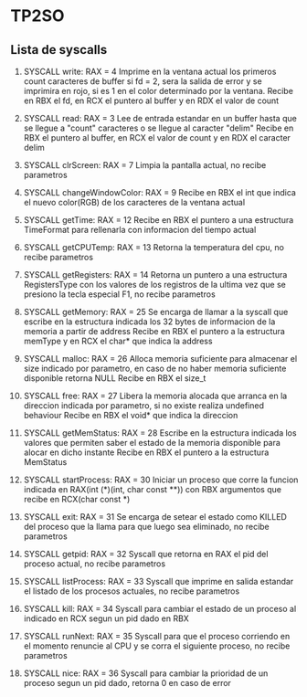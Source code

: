 # TP2SO

## Lista de syscalls

1. SYSCALL write: RAX = 4
		Imprime en la ventana actual los primeros count caracteres de buffer si fd = 2, sera la salida de error y se imprimira en rojo, si es 1 en el color determinado por la ventana.
        Recibe en RBX el fd, en RCX el puntero al buffer y en RDX el valor de count

2. SYSCALL read: RAX = 3
		Lee de entrada estandar en un buffer hasta que se llegue a "count" caracteres o se llegue al caracter "delim"
        Recibe en RBX el puntero al buffer, en RCX el valor de count y en RDX el caracter delim

3. SYSCALL clrScreen: RAX = 7
		Limpia la pantalla actual, no recibe parametros

4. SYSCALL changeWindowColor: RAX = 9
		Recibe en RBX el int que indica el nuevo color(RGB) de los caracteres de la ventana actual

5. SYSCALL getTime: RAX = 12
		Recibe en RBX el puntero a una estructura TimeFormat para rellenarla con informacion del tiempo actual

6. SYSCALL getCPUTemp: RAX = 13
		Retorna la temperatura del cpu, no recibe parametros

7. SYSCALL getRegisters: RAX = 14
		Retorna un puntero a una estructura RegistersType con los valores de los registros de la 
        ultima vez que se presiono la tecla especial F1, no recibe parametros

8. SYSCALL getMemory: RAX = 25
		Se encarga de llamar a la syscall que escribe en la estructura indicada los 32 bytes de informacion de la memoria a partir de address
        Recibe en RBX el puntero a la estructura memType y en RCX el char* que indica la address

7. SYSCALL malloc: RAX = 26
		Alloca memoria suficiente para almacenar el size indicado por parametro, en caso de no haber memoria suficiente disponible retorna NULL
        Recibe en RBX el size_t

8. SYSCALL free: RAX = 27
		Libera la memoria alocada que arranca en la direccion indicada por parametro, si no existe realiza undefined behaviour
        Recibe en RBX el void* que indica la direccion

9. SYSCALL getMemStatus: RAX = 28
		Escribe en la estructura indicada los valores que permiten saber el estado de la memoria disponible para alocar en dicho instante
        Recibe en RBX el puntero a la estructura MemStatus

10. SYSCALL startProcess: RAX = 30
		Iniciar un proceso que corre la funcion indicada en RAX(int (*)(int, char const **)) con RBX argumentos que recibe en RCX(char const *)

11.	SYSCALL exit: RAX = 31
		Se encarga de setear el estado como KILLED del proceso que la llama para que luego sea eliminado, no recibe parametros

12.	SYSCALL getpid: RAX = 32
		Syscall que retorna en RAX el pid del proceso actual, no recibe parametros

13.	SYSCALL listProcess: RAX = 33
		Syscall que imprime en salida estandar el listado de los procesos actuales, no recibe parametros

14.	SYSCALL kill: RAX = 34
		Syscall para cambiar el estado de un proceso al indicado en RCX segun un pid dado en RBX

15. SYSCALL runNext: RAX = 35
		Syscall para que el proceso corriendo en el momento renuncie al CPU y se corra el siguiente proceso, no recibe parametros

16. SYSCALL nice: RAX = 36
		Syscall para cambiar la prioridad de un proceso segun un pid dado, retorna 0 en caso de error